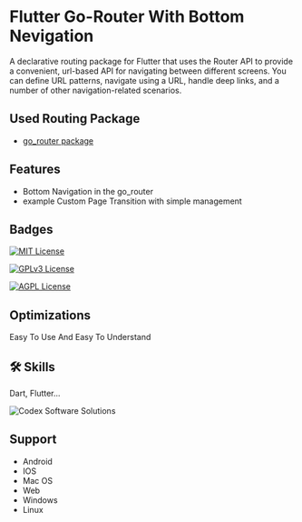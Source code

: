 
# Flutter Go-Router With Bottom Nevigation

A declarative routing package for Flutter that uses the Router API to provide a convenient, url-based API for navigating between different screens. You can define URL patterns, navigate using a URL, handle deep links, and a number of other navigation-related scenarios.


## Used Routing Package

 - [go_router package](https://pub.dev/packages/go_router)


## Features

- Bottom Navigation in the go_router
- example  Custom Page Transition with simple management

## Badges

[![MIT License](https://img.shields.io/badge/License-MIT-green.svg)](https://choosealicense.com/licenses/mit/)

[![GPLv3 License](https://img.shields.io/badge/License-GPL%20v3-yellow.svg)](https://opensource.org/licenses/)

[![AGPL License](https://img.shields.io/badge/license-AGPL-blue.svg)](http://www.gnu.org/licenses/agpl-3.0)


## Optimizations

Easy To Use And Easy To Understand 


## 🛠 Skills
Dart, Flutter...


![Codex Software Solutions](https://yt3.ggpht.com/CZp7txev1cwaP4oIJwf_YYiXgHmk--uGn2j5yCSmaF7a9Tg1gEO8oDe4ZfamEygo4qSHS0iWqHM=s600-c-k-c0x00ffffff-no-rj-rp-mo)


## Support

- Android
- IOS
- Mac OS
- Web
- Windows
- Linux
